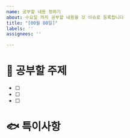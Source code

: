 ```yaml
---
name: 공부할 내용 정하기
about: 수요일 까지 공부할 내용을 깃 이슈로 등록합니다
title: "[00월 00일]"
labels: ''
assignees: ''

---
```


# 🚀 공부할 주제
- [ ] 
- [ ]
- [ ]


# 🐟 특이사항
